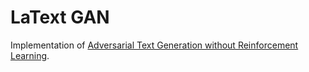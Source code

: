 # LaText GAN

Implementation of [Adversarial Text Generation without Reinforcement Learning](https://arxiv.org/abs/1810.06640).

